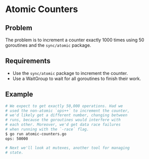 # Atomic Counters

## Problem

The problem is to increment a counter exactly 1000 times using 50 goroutines and the `sync/atomic` package.

## Requirements

- Use the `sync/atomic` package to increment the counter.
- Use a WaitGroup to wait for all goroutines to finish their work.

## Example

```sh
# We expect to get exactly 50,000 operations. Had we
# used the non-atomic `ops++` to increment the counter,
# we'd likely get a different number, changing between
# runs, because the goroutines would interfere with
# each other. Moreover, we'd get data race failures
# when running with the `-race` flag.
$ go run atomic-counters.go
ops: 50000

# Next we'll look at mutexes, another tool for managing
# state.

```